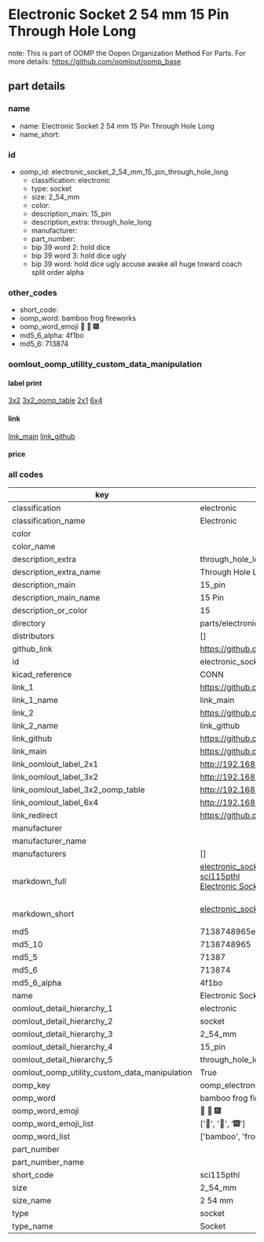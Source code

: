 # Electronic Socket 2 54 mm 15 Pin Through Hole Long  

note: This is part of OOMP the Oopen Organization Method For Parts. For more details: https://github.com/oomlout/oomp_base

##  part details
  







### name
* name: Electronic Socket 2 54 mm 15 Pin Through Hole Long
* name_short: 
### id
* oomp_id: electronic_socket_2_54_mm_15_pin_through_hole_long
  * classification: electronic
  * type: socket
  * size: 2_54_mm
  * color: 
  * description_main: 15_pin
  * description_extra: through_hole_long
  * manufacturer: 
  * part_number: 
  * bip 39 word 2: hold dice
  * bip 39 word 3: hold dice ugly
  * bip 39 word: hold dice ugly accuse awake all huge toward coach split order alpha

### other_codes
* short_code: 
* oomp_word: bamboo frog fireworks
* oomp_word_emoji :bamboo: :frog: :fireworks:
* md5_6_alpha: 4f1bo
* md5_6: 713874






### oomlout_oomp_utility_custom_data_manipulation
#### label print
[3x2](http://192.168.1.245:1112/?label=oomp%204f1bo)
[3x2_oomp_table](http://192.168.1.108:1112/?label=oomp%204f1bo)
[2x1](http://192.168.1.242:1112/?label=oomp%204f1bo)
[6x4](http://192.168.1.55:1112/?label=oomp%204f1bo)    

#### link

[link_main](https://github.com/oomlout/oomlout_oomp_version_1_messy/tree/main/parts/electronic_socket_2_54_mm_15_pin_through_hole_long) [link_github](https://github.com/oomlout/oomlout_oomp_version_1_messy/tree/main/parts/electronic_socket_2_54_mm_15_pin_through_hole_long)                             

#### price







### all codes 
| key | value |  
| --- | --- |  
| classification | electronic |  
| classification_name | Electronic |  
| color |  |  
| color_name |  |  
| description_extra | through_hole_long |  
| description_extra_name | Through Hole Long |  
| description_main | 15_pin |  
| description_main_name | 15 Pin |  
| description_or_color | 15 |  
| directory | parts/electronic_socket_2_54_mm_15_pin_through_hole_long |  
| distributors | [] |  
| github_link | https://github.com/oomlout/oomlout_oomp_part_src/tree/main/parts/electronic_socket_2_54_mm_15_pin_through_hole_long |  
| id | electronic_socket_2_54_mm_15_pin_through_hole_long |  
| kicad_reference | CONN |  
| link_1 | https://github.com/oomlout/oomlout_oomp_version_1_messy/tree/main/parts/electronic_socket_2_54_mm_15_pin_through_hole_long |  
| link_1_name | link_main |  
| link_2 | https://github.com/oomlout/oomlout_oomp_version_1_messy/tree/main/parts/electronic_socket_2_54_mm_15_pin_through_hole_long |  
| link_2_name | link_github |  
| link_github | https://github.com/oomlout/oomlout_oomp_version_1_messy/tree/main/parts/electronic_socket_2_54_mm_15_pin_through_hole_long |  
| link_main | https://github.com/oomlout/oomlout_oomp_version_1_messy/tree/main/parts/electronic_socket_2_54_mm_15_pin_through_hole_long |  
| link_oomlout_label_2x1 | http://192.168.1.242:1112/?label=oomp%204f1bo |  
| link_oomlout_label_3x2 | http://192.168.1.245:1112/?label=oomp%204f1bo |  
| link_oomlout_label_3x2_oomp_table | http://192.168.1.108:1112/?label=oomp%204f1bo |  
| link_oomlout_label_6x4 | http://192.168.1.55:1112/?label=oomp%204f1bo |  
| link_redirect | https://github.com/oomlout/oomlout_oomp_version_1_messy/tree/main/parts/electronic_socket_2_54_mm_15_pin_through_hole_long |  
| manufacturer |  |  
| manufacturer_name |  |  
| manufacturers | [] |  
| markdown_full | [electronic_socket_2_54_mm_15_pin_through_hole_long](none)<br>[sci115pthl](none)<br>[Electronic Socket 2 54 Mm 15 Pin Through Hole Long](none)<br><br> |  
| markdown_short | [electronic_socket_2_54_mm_15_pin_through_hole_long](none)<br><br> |  
| md5 | 7138748965e60dd41988101bd80f5b64 |  
| md5_10 | 7138748965 |  
| md5_5 | 71387 |  
| md5_6 | 713874 |  
| md5_6_alpha | 4f1bo |  
| name | Electronic Socket 2 54 mm 15 Pin Through Hole Long |  
| oomlout_detail_hierarchy_1 | electronic |  
| oomlout_detail_hierarchy_2 | socket |  
| oomlout_detail_hierarchy_3 | 2_54_mm |  
| oomlout_detail_hierarchy_4 | 15_pin |  
| oomlout_detail_hierarchy_5 | through_hole_long |  
| oomlout_oomp_utility_custom_data_manipulation | True |  
| oomp_key | oomp_electronic_socket_2_54_mm_15_pin_through_hole_long |  
| oomp_word | bamboo frog fireworks |  
| oomp_word_emoji | :bamboo: :frog: :fireworks: |  
| oomp_word_emoji_list | [':bamboo:', ':frog:', ':fireworks:'] |  
| oomp_word_list | ['bamboo', 'frog', 'fireworks'] |  
| part_number |  |  
| part_number_name |  |  
| short_code | sci115pthl |  
| size | 2_54_mm |  
| size_name | 2 54 mm |  
| type | socket |  
| type_name | Socket |  
